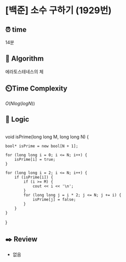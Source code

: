 # [백준] 소수 구하기 (1929번)

## ⏰  **time**

14분

## :pushpin: **Algorithm**

에라토스테네스의 체

## ⏲️**Time Complexity**

$O(Nlog(logN))$

## :round_pushpin: **Logic**
<br/>
void isPrime(long long M, long long N) {

	bool* isPrime = new bool[N + 1];
 
	for (long long i = 0; i <= N; i++) {
		isPrime[i] = true;
	}

	for (long long i = 2; i <= N; i++) {
		if (isPrime[i]) {
			if (i >= M) {
				cout << i << '\n';
			}
			for (long long j = i * 2; j <= N; j += i) {
				isPrime[j] = false;
			}
		}
	} 
 
}
<br/>

## :black_nib: **Review**
- 없음
